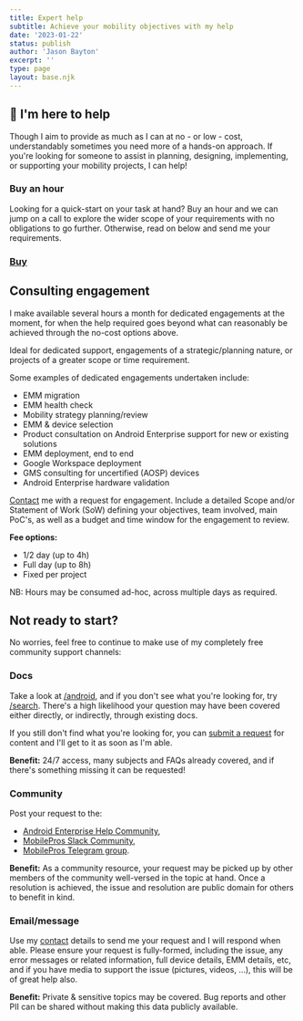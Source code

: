 ```yaml
---
title: Expert help
subtitle: Achieve your mobility objectives with my help
date: '2023-01-22'
status: publish
author: 'Jason Bayton'
excerpt: ''
type: page
layout: base.njk
---
```


<div class="support-split">
<div class="callout">
<div class="banner">

## 👋 I'm here to help

</div>

Though I aim to provide as much as I can at no - or low - cost, understandably sometimes you need more of a hands-on approach. If you're looking for someone to assist in planning, designing, implementing, or supporting your mobility projects, I can help!

### Buy an hour

Looking for a quick-start on your task at hand? Buy an hour and we can jump on a call to explore the wider scope of your requirements with no obligations to go further. Otherwise, read on below and send me your requirements.

<h3 class="post-title post-archive"><a href="https://buy.stripe.com/fZe9Byccw0HG7SM3cd" class="button">Buy</a></h3>

</div>
</div>


## Consulting engagement

I make available several hours a month for dedicated engagements at the moment, for when the help required goes beyond what can reasonably be achieved through the no-cost options above.

Ideal for dedicated support, engagements of a strategic/planning nature, or projects of a greater scope or time requirement. 

Some examples of dedicated engagements undertaken include:

* EMM migration
* EMM health check
* Mobility strategy planning/review
* EMM & device selection
* Product consultation on Android Enterprise support for new or existing solutions
* EMM deployment, end to end
* Google Workspace deployment
* GMS consulting for uncertified (AOSP) devices
* Android Enterprise hardware validation


[Contact](/contact) me with a request for engagement. Include a detailed Scope and/or Statement of Work (SoW) defining your objectives, team involved, main PoC's, as well as a budget and time window for the engagement to review. 

**Fee options:** 
* 1/2 day (up to 4h)
* Full day (up to 8h)
* Fixed per project

NB: Hours may be consumed ad-hoc, across multiple days as required. 

## Not ready to start?

No worries, feel free to continue to make use of my completely free community support channels:

<div class="grid grid-column-3 grid-gap-50 grid-column-mobile-1 padding-top-40 padding-bottom-40 padding-lr-0">
<div class="">

### Docs

Take a look at [/android](/android), and if you don't see what you're looking for, try [/search](/search). There's a high likelihood your question may have been covered either directly, or indirectly, through existing docs.

If you still don't find what you're looking for, you can [submit a request](https://github.com/jasonbayton/11ty/issues/new?assignees=jasonbayton&labels=documentation&template=content-request.md&title=%5BContent+request%5D) for content and I'll get to it as soon as I'm able.

**Benefit:** 24/7 access, many subjects and FAQs already covered, and if there's something missing it can be requested!

</div>
<div class="">

### Community 

Post your request to the:

* [Android Enterprise Help Community](https://androidenterprise.community), 
* [MobilePros Slack Community](https://mobilepros.org), 
* [MobilePros Telegram group](https://t.me/mobile_pros).

**Benefit:** As a community resource, your request may be picked up by other members of the community well-versed in the topic at hand. Once a resolution is achieved, the issue and resolution are public domain for others to benefit in kind.

</div>
<div class="">

### Email/message

Use my [contact](/contact) details to send me your request and I will respond when able. Please ensure your request is fully-formed, including the issue, any error messages or related information, full device details, EMM details, etc, and if you have media to support the issue (pictures, videos, ...), this will be of great help also.

**Benefit:** Private & sensitive topics may be covered. Bug reports and other PII can be shared without making this data publicly available. 

</div>
</div>